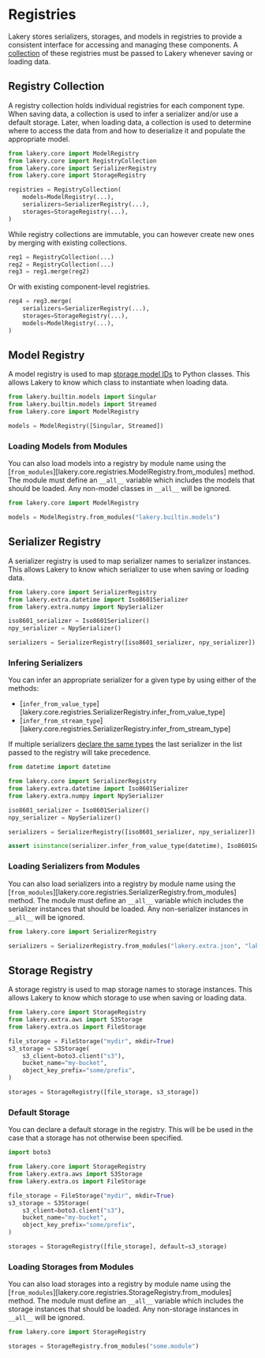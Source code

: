 # Registries

Lakery stores serializers, storages, and models in registries to provide a consistent
interface for accessing and managing these components. A
[collection](#registry-collection) of these registries must be passed to Lakery whenever
saving or loading data.

## Registry Collection

A registry collection holds individual registries for each component type. When saving
data, a collection is used to infer a serializer and/or use a default storage. Later,
when loading data, a collection is used to determine where to access the data from and
how to deserialize it and populate the appropriate model.

```python
from lakery.core import ModelRegistry
from lakery.core import RegistryCollection
from lakery.core import SerializerRegistry
from lakery.core import StorageRegistry

registries = RegistryCollection(
    models=ModelRegistry(...),
    serializers=SerializerRegistry(...),
    storages=StorageRegistry(...),
)
```

While registry collections are immutable, you can however create new ones by merging
with existing collections.

```python
reg1 = RegistryCollection(...)
reg2 = RegistryCollection(...)
reg3 = reg1.merge(reg2)
```

Or with existing component-level registries.

```python
reg4 = reg3.merge(
    serializers=SerializerRegistry(...),
    storages=StorageRegistry(...),
    models=ModelRegistry(...),
)
```

## Model Registry

A model registry is used to map
[storage model IDs](../concepts/models.md#storage-model-id) to Python classes. This
allows Lakery to know which class to instantiate when loading data.

```python
from lakery.builtin.models import Singular
from lakery.builtin.models import Streamed
from lakery.core import ModelRegistry

models = ModelRegistry([Singular, Streamed])
```

### Loading Models from Modules

You can also load models into a registry by module name using the
[`from_modules`][lakery.core.registries.ModelRegistry.from_modules] method. The module
must define an `__all__` variable which includes the models that should be loaded. Any
non-model classes in `__all__` will be ignored.

```python
from lakery.core import ModelRegistry

models = ModelRegistry.from_modules("lakery.builtin.models")
```

## Serializer Registry

A serializer registry is used to map serializer names to serializer instances. This
allows Lakery to know which serializer to use when saving or loading data.

```python
from lakery.core import SerializerRegistry
from lakery.extra.datetime import Iso8601Serializer
from lakery.extra.numpy import NpySerializer

iso8601_serializer = Iso8601Serializer()
npy_serializer = NpySerializer()

serializers = SerializerRegistry([iso8601_serializer, npy_serializer])
```

### Infering Serializers

You can infer an appropriate serializer for a given type by using either of the methods:

- [`infer_from_value_type`][lakery.core.registries.SerializerRegistry.infer_from_value_type]
- [`infer_from_stream_type`][lakery.core.registries.SerializerRegistry.infer_from_stream_type]

If multiple serializers
[declare the same types](./serializers.md#serializer-type-inference) the last serializer
in the list passed to the registry will take precedence.

```python
from datetime import datetime

from lakery.core import SerializerRegistry
from lakery.extra.datetime import Iso8601Serializer
from lakery.extra.numpy import NpySerializer

iso8601_serializer = Iso8601Serializer()
npy_serializer = NpySerializer()

serializers = SerializerRegistry([iso8601_serializer, npy_serializer])

assert isinstance(serializer.infer_from_value_type(datetime), Iso8601Serializer)
```

### Loading Serializers from Modules

You can also load serializers into a registry by module name using the
[`from_modules`][lakery.core.registries.SerializerRegistry.from_modules] method. The
module must define an `__all__` variable which includes the serializer instances that
should be loaded. Any non-serializer instances in `__all__` will be ignored.

```python
from lakery.core import SerializerRegistry

serializers = SerializerRegistry.from_modules("lakery.extra.json", "lakery.extra.pandas")
```

## Storage Registry

A storage registry is used to map storage names to storage instances. This allows Lakery
to know which storage to use when saving or loading data.

```python
from lakery.core import StorageRegistry
from lakery.extra.aws import S3Storage
from lakery.extra.os import FileStorage

file_storage = FileStorage("mydir", mkdir=True)
s3_storage = S3Storage(
    s3_client=boto3.client("s3"),
    bucket_name="my-bucket",
    object_key_prefix="some/prefix",
)

storages = StorageRegistry([file_storage, s3_storage])
```

### Default Storage

You can declare a default storage in the registry. This will be be used in the case that
a storage has not otherwise been specified.

```python
import boto3

from lakery.core import StorageRegistry
from lakery.extra.aws import S3Storage
from lakery.extra.os import FileStorage

file_storage = FileStorage("mydir", mkdir=True)
s3_storage = S3Storage(
    s3_client=boto3.client("s3"),
    bucket_name="my-bucket",
    object_key_prefix="some/prefix",
)

storages = StorageRegistry([file_storage], default=s3_storage)
```

### Loading Storages from Modules

You can also load storages into a registry by module name using the
[`from_modules`][lakery.core.registries.StorageRegistry.from_modules] method. The module
must define an `__all__` variable which includes the storage instances that should be
loaded. Any non-storage instances in `__all__` will be ignored.

```python
from lakery.core import StorageRegistry

storages = StorageRegistry.from_modules("some.module")
```
